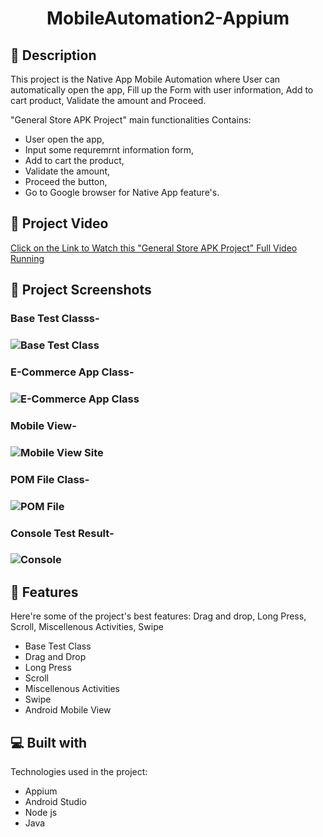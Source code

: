 # 
<h1 id="title" align="center">MobileAutomation2-Appium </h1>

 <!--<p align="center"><img src="https://socialify.git.ci/shantokumarsaha123/Web-Automation-Selenium-java-amazon/image?forks=1&amp;issues=1&amp;language=1&amp;name=1&amp;owner=1&amp;pulls=1&amp;stargazers=1&amp;theme=Light" alt="project-image"></p> -->


<h2>📝 Description</h2> 
This project is the Native App Mobile Automation where User can automatically open the app, Fill up the Form with user information, Add to cart product, Validate the amount and Proceed.



"General Store APK Project" main functionalities Contains: 

*  User open the app,
*  Input some requremrnt information form,
*  Add to cart the product,
*  Validate the amount,
*  Proceed the button,
*  Go to Google browser for Native App feature's.


<h2>📸 Project Video</h2>

[Click on the Link to Watch this "General Store APK Project" Full Video Running](https://drive.google.com/file/d/13OGRhXEKOLGfqJpBH-QuzCRrfxCE0hTc/view?usp=sharing)


<h2>📸 Project Screenshots</h2>


<h3> Base Test Classs- <h3>

![Base Test  Class](https://github.com/shanto-kumar-saha/MobileAutomation2-Appium/assets/122052172/b1395ac0-5954-408c-a32c-24350e3dac4e)

<h3> E-Commerce App Class- <h3>

![E-Commerce App Class](https://github.com/shanto-kumar-saha/MobileAutomation2-Appium/assets/122052172/4a4b83b2-50d0-4c09-b7cd-6da54e735f12)



<h3> Mobile View- <h3>

![Mobile View Site](https://github.com/shanto-kumar-saha/MobileAutomation2-Appium/assets/122052172/c28b181d-b805-406b-9014-dc917f2030ab)

<h3> POM File Class- <h3>

![POM File](https://github.com/shanto-kumar-saha/MobileAutomation2-Appium/assets/122052172/fa6f14c5-4a02-4a48-8656-030cfa2fb426)


<h3> Console Test Result- <h3>

![Console](https://github.com/shanto-kumar-saha/MobileAutomation2-Appium/assets/122052172/e19ac6b6-a081-41ae-88ff-650545e9a1ec)





<h2>🚀 Features</h2>

Here're some of the project's best features:
Drag and drop, Long Press, Scroll, Miscellenous Activities, Swipe
*   Base Test Class
*   Drag and Drop
*   Long Press
*   Scroll
*   Miscellenous Activities
*   Swipe
*   Android Mobile View

 <!--<h2>🛠️ Installation Steps:</h2>

<p>1. Download &amp; Install Appium.</p>

<p>2. Download collection &amp; Environment file from here.</p>

<p>3. Open those file in Postman</p>

<p>4. Run the project in Postman.</p>

<p>5. To generate HTML report install Newman in your OS.</p>-->



  
  
<h2>💻 Built with</h2>

Technologies used in the project:

*   Appium
*   Android Studio
*   Node js
*   Java
